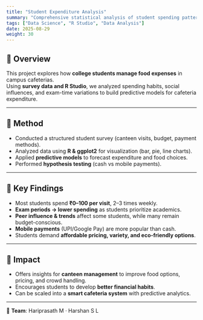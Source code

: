 ```yaml
---
title: "Student Expenditure Analysis"
summary: "Comprehensive statistical analysis of student spending patterns using R Studio."
tags: ["Data Science", "R Studio", "Data Analysis"]
date: 2025-08-29
weight: 30
---
```


## 🔹 Overview
This project explores how **college students manage food expenses** in campus cafeterias.  
Using **survey data and R Studio**, we analyzed spending habits, social influences, and exam-time variations to build predictive models for cafeteria expenditure.

---

## 🔹 Method
- Conducted a structured student survey (canteen visits, budget, payment methods).  
- Analyzed data using **R & ggplot2** for visualization (bar, pie, line charts).  
- Applied **predictive models** to forecast expenditure and food choices.  
- Performed **hypothesis testing** (cash vs mobile payments).  

---

## 🔹 Key Findings
- Most students spend **₹0–100 per visit**, 2–3 times weekly.  
- **Exam periods → lower spending** as students prioritize academics.  
- **Peer influence & trends** affect some students, while many remain budget-conscious.  
- **Mobile payments** (UPI/Google Pay) are more popular than cash.  
- Students demand **affordable pricing, variety, and eco-friendly options**.  

---

## 🔹 Impact
- Offers insights for **canteen management** to improve food options, pricing, and crowd handling.  
- Encourages students to develop **better financial habits**.  
- Can be scaled into a **smart cafeteria system** with predictive analytics.  

---

👥 **Team**: Hariprasath M · Harshan S L 